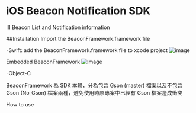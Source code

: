 # iOS Beacon Notification SDK
III Beacon List and Notification information

##Installation
Import the BeaconFramework.framework file

-Swift:
add the BeaconFramework.framework file to xcode project
![image](https://raw.githubusercontent.com/joehour/BeaconFramework_demo/master/BeaconFramework_demo/image1.png)

Embedded BeaconFramework
![image](https://raw.githubusercontent.com/joehour/BeaconFramework_demo/master/BeaconFramework_demo/image2.png)


-Object-C




BeaconFramework 為 SDK 本體，分為包含 Gson (master) 檔案以及不包含 Gson (No_Gson) 檔案兩種，避免使用時原專案中已經有 Gson 檔案造成衝突


How to use

